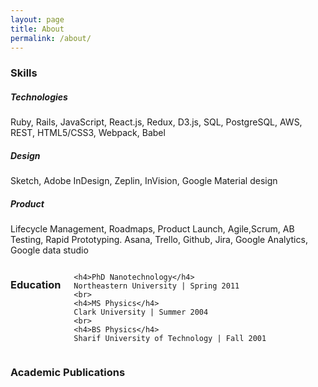 ```yaml
---
layout: page
title: About
permalink: /about/
---
```




### Skills

##### Technologies
Ruby, Rails, JavaScript, React.js, Redux, D3.js, SQL, PostgreSQL, AWS, REST, HTML5/CSS3, Webpack, Babel


##### Design
Sketch, Adobe InDesign, Zeplin, InVision, Google Material design

##### Product
Lifecycle Management, Roadmaps, Product Launch, Agile,Scrum, AB Testing, Rapid Prototyping.
Asana, Trello, Github, Jira, Google Analytics, Google data studio

<div class="columns">

  <div class='column-1-2'>
    <h3>Education<h3>
  </div>

  <div class='column-1-2'>

    <h4>PhD Nanotechnology</h4>
    Northeastern University | Spring 2011
    <br>
    <h4>MS Physics</h4>
    Clark University | Summer 2004
    <br>
    <h4>BS Physics</h4>
    Sharif University of Technology | Fall 2001

  </div>

</div>

<div class=''>
<h3>Academic Publications<h3>
</div>

<!-- <div class="divider"></div> -->
<!-- ### experience -->
